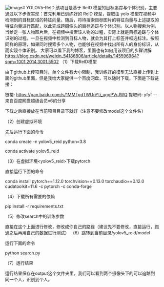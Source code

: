 ![image](https://github.com/user-attachments/assets/94413980-2315-40eb-a548-bdd96fe2a433)# YOLOV5-ReID
该项目是基于 ReID 模型的目标追踪与个体识别，主要通过以下步骤实现：首先利用已训练好的 ReID 模型，提取由 yolo 模型在视频中检测到的目标区域的特征向量。随后，将待搜索目标图片的特征向量与上述提取的特征向量进行匹配，以此完成跨摄像头的目标追踪与个体识别。​
以人物搜索为例，当给定一张人物图片后，在视频中搜索该人物的过程，实际上就是目标追踪与个体识别的过程。一旦在视频中检测到目标人物，就会为其打上标签并框选标注。按照同样的原理，如果同时搜索多个人物，也能够在视频中找出所有人的身份标识，从而实现个体识别。
大家可以看下我的博客，里面也有如何用该项目的步骤讲解
https://blog.csdn.net/weixin_54186806/article/details/145596964?spm=1001.2014.3001.5502
（1）下载ReID模型

由于github上传项目时，单个文件有大小限制，我训练好的模型无法直接上传到上面的github里面，但是我给大家提供一个百度网盘，可以随时下载，下面是下载链接：

链接: https://pan.baidu.com/s/1MMTgdTWUnYti_uggPVrJWQ 提取码: yfyf
--来自百度网盘超级会员v6的分享

下载之后直接放在当前项目目录下就好（注意不要修改model这个文件名）

（2）创建虚拟环境

先后运行下面的命令

conda create -n yolov5_reid python=3.8

conda activate yolov5_reid

（3）在虚拟环境<yolov5_reid>下载pytorch

直接运行下面的命令

conda install pytorch==1.12.0 torchvision==0.13.0 torchaudio==0.12.0 cudatoolkit=11.6 -c pytorch -c conda-forge

（4）下载所有需要的依赖

pip install -r requirements.txt

（5）修改search中的训练参数

直接在这个上面进行修改，修改成你自己的路径（建议先不要修改，直接运行，跑通之后再用自己的数据进行测试）
（6）跳转到当前目录/yolov5_reid/model

运行下面的命令

python search.py

（7）运行结果

运行结果保存在output这个文件夹里，我们可以看到两个摄像头下的可以追踪到同一个人，识别到个人。
